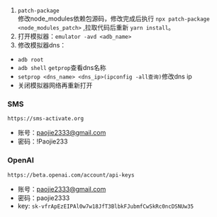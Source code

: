 1. `patch-package`   
修改node_modules依赖包源码，修改完成后执行 `npx patch-package <node_modules_patch>` ,拉取代码后重新 `yarn install`。
2. 打开模拟器：`emulator -avd <adb_name>`
3. 修改模拟器dns：
- `adb root `
- `adb shell` `getprop`查看dns名称
- `setprop <dns_name> <dns_ip>(ipconfig -all查询)`修改dns ip
- 关闭模拟器网络再重新打开

### SMS
`https://sms-activate.org`
- 账号：paojie2333@gmail.com
- 密码：!Paojie233

### OpenAI
`https://beta.openai.com/account/api-keys`
- 账号：paojie2333@gmail.com
- 密码：paojie2333
- key: `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`
